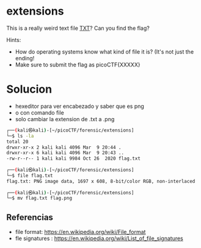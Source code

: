 # extensions

This is a really weird text file [TXT](https://jupiter.challenges.picoctf.org/static/e7e5d188621ee705ceeb0452525412ef/flag.txt)? Can you find the flag?

Hints:
- How do operating systems know what kind of file it is? (It's not just the ending!
- Make sure to submit the flag as picoCTF{XXXXX}

# Solucion

- hexeditor para ver encabezado y saber que es png
- o con comando file
- solo cambiar la extension de .txt a .png


```bash
┌──(kali㉿kali)-[~/picoCTF/forensic/extensions]
└─$ ls -la
total 20
drwxr-xr-x 2 kali kali 4096 Mar  9 20:44 .
drwxr-xr-x 6 kali kali 4096 Mar  9 20:43 ..
-rw-r--r-- 1 kali kali 9984 Oct 26  2020 flag.txt
                                                                                                      
┌──(kali㉿kali)-[~/picoCTF/forensic/extensions]
└─$ file flag.txt 
flag.txt: PNG image data, 1697 x 608, 8-bit/color RGB, non-interlaced
                                                                                                      
┌──(kali㉿kali)-[~/picoCTF/forensic/extensions]
└─$ mv flag.txt flag.png
```

## Referencias

- file format: https://en.wikipedia.org/wiki/File_format
- fle signatures : https://en.wikipedia.org/wiki/List_of_file_signatures
